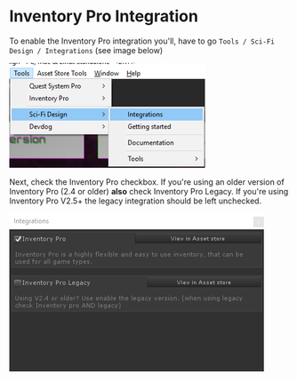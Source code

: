 # Inventory Pro Integration

To enable the Inventory Pro integration you'll, have to go `Tools / Sci-Fi Design / Integrations` (see image below)

![](Assets/Integrations.png)

Next, check the Inventory Pro checkbox. If you're using an older version of Inventory Pro (2.4 or older)  **also** check Inventory Pro Legacy. If you're using Inventory Pro V2.5+ the legacy integration should be left unchecked.

![](Assets/IntegrationsWindow.png)